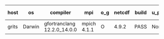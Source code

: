 

| host     | os       | compiler                              | mpi                      | o_g        | netcdf        | build       | u_pass          | u_fail          | s_pass            | s_fail            | e_pass             | e_fail             | nuopc_pass       | nuopc_fail       | artifacts link          |
|----------|----------|---------------------------------------|--------------------------|------------|---------------|-------------|-----------------|-----------------|-------------------|-------------------|--------------------|--------------------|------------------|------------------|-------------------------|
| grits | Darwin | gfortranclang 12.2.0_14.0.0 | mpich 4.1.1  | O | 4.9.2  | PASS | None | None | None | None | None | None | None | None | <a href="https://github.com/esmf-org/esmf-test-artifacts/tree/24bec18412a005e5ca9fbf5a782e42b7973f1e0b/develop/gfortranclang/12.2.0_14.0.0/O/mpich/4.1.1" target="_blank">24bec18</a> | 
